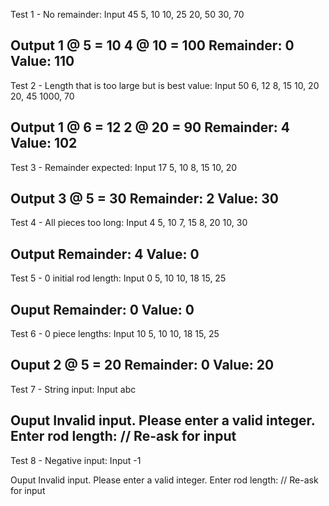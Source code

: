 Test 1 - No remainder:
Input
    45
    5, 10
    10, 25
    20, 50
    30, 70

Output
    1 @ 5 = 10
    4 @ 10 = 100
    Remainder: 0
    Value: 110 
-----------------------------------
Test 2 - Length that is too large but is best value:
Input
    50
    6, 12
    8, 15
    10, 20
    20, 45
    1000, 70

Output
    1 @ 6 = 12
    2 @ 20 = 90
    Remainder: 4
    Value: 102
-----------------------------------
Test 3 - Remainder expected:
Input
    17
    5, 10
    8, 15
    10, 20

Output
    3 @ 5 = 30
    Remainder: 2
    Value: 30
-----------------------------------
Test 4 - All pieces too long:
Input
    4
    5, 10
    7, 15
    8, 20
    10, 30

Output
    Remainder: 4
    Value: 0
-----------------------------------
Test 5 - 0 initial rod length:
Input
    0
    5, 10
    10, 18
    15, 25

Ouput
    Remainder: 0
    Value: 0
-----------------------------------
Test 6 - 0 piece lengths:
Input
    10
    5, 10
    10, 18
    15, 25

Ouput
    2 @ 5 = 20
    Remainder: 0
    Value: 20
-----------------------------------
Test 7 - String input:
Input
    abc

Ouput
    Invalid input. Please enter a valid integer.
    Enter rod length:
    // Re-ask for input
-----------------------------------
Test 8 - Negative input:
Input
    -1

Ouput
    Invalid input. Please enter a valid integer.
    Enter rod length:
    // Re-ask for input